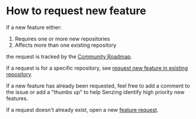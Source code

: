 # How to request new feature

If a new feature either:

1. Requires one or more new repositories
1. Affects more than one existing repository

the request is tracked by the [Community Roadmap](https://github.com/Senzing/community-roadmap).

If a request is for a specific repository, see
[request new feature in existing repository](request-new-feature-in-existing-repository.md).

If a new feature has already been requested, feel free to add a comment to the issue
or add a "thumbs up" to help Senzing identify high priority new features.

If a request doesn't already exist, open a new
[feature request](https://github.com/Senzing/community-roadmap/issues/new?assignees=&labels=&template=feature_request.md).
